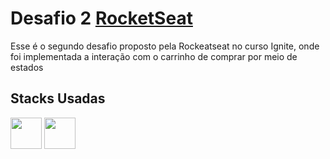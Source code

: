 <h1>Desafio 2 <a href="https://www.rocketseat.com.br/">RocketSeat</a></h1>

<p>Esse é o segundo desafio proposto pela Rockeatseat no curso Ignite, onde foi implementada a interação com o carrinho de comprar por meio de estados</p>

<h2>Stacks Usadas</h2>
<div>
 <img src="https://cdn.jsdelivr.net/gh/devicons/devicon/icons/react/react-original.svg"  width='50px' />
 <img src="https://cdn.jsdelivr.net/gh/devicons/devicon/icons/typescript/typescript-original.svg"  width='50px' />
</div>


